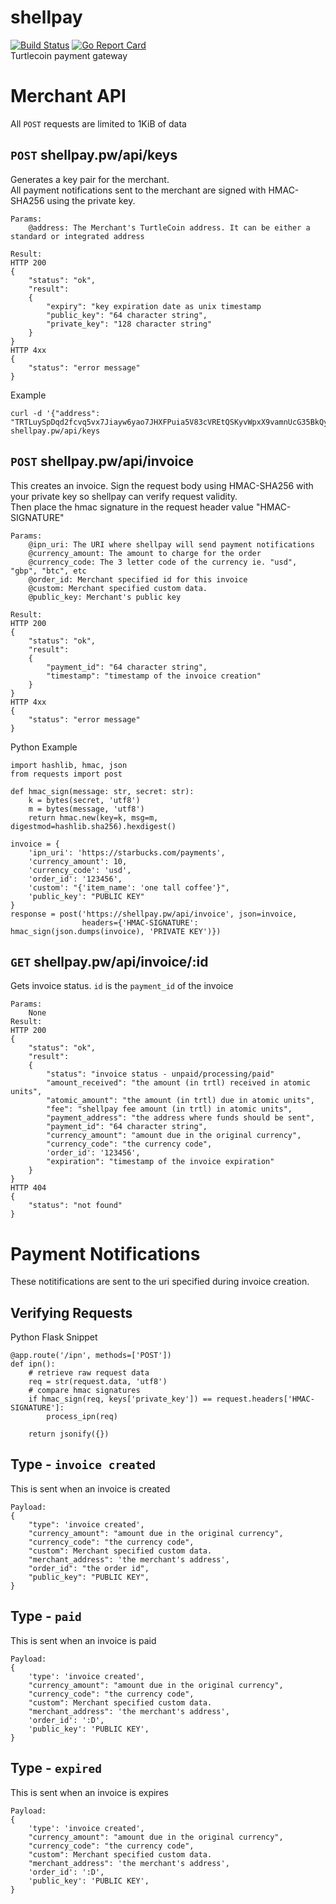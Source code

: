 # shellpay
[![Build Status](https://travis-ci.com/anonanonymous/shellpay.svg?branch=dev)](https://travis-ci.com/anonanonymous/shellpay)
[![Go Report Card](https://goreportcard.com/badge/github.com/anonanonymous/shellpay)](https://goreportcard.com/report/github.com/anonanonymous/shellpay)  
Turtlecoin payment gateway


# Merchant API

All `POST` requests are limited to 1KiB of data

## `POST` shellpay.pw/api/keys  
Generates a key pair for the merchant.  
All payment notifications sent to the merchant are signed with HMAC-SHA256 using the private key.
```
Params:
    @address: The Merchant's TurtleCoin address. It can be either a standard or integrated address

Result:
HTTP 200
{
    "status": "ok",
    "result":
    {
        "expiry": "key expiration date as unix timestamp
        "public_key": "64 character string",
        "private_key": "128 character string"
    }
}
HTTP 4xx
{
    "status": "error message"
}
```
Example
```
curl -d '{"address": "TRTLuySpDqd2fcvq5vx7Jiayw6yao7JHXFPuia5V83cVREtQSKyvWpxX9vamnUcG35BkQy6VfwUy5CsV9YNomioPGGyVhK3YXLq"}' shellpay.pw/api/keys
```

## `POST` shellpay.pw/api/invoice  
This creates an invoice. Sign the request body using HMAC-SHA256 with your private key so shellpay can verify request validity.  
Then place the hmac signature in the request header value "HMAC-SIGNATURE"  
```
Params:
    @ipn_uri: The URI where shellpay will send payment notifications
    @currency_amount: The amount to charge for the order
    @currency_code: The 3 letter code of the currency ie. "usd", "gbp", "btc", etc
    @order_id: Merchant specified id for this invoice
    @custom: Merchant specified custom data.
    @public_key: Merchant's public key

Result:
HTTP 200
{
    "status": "ok",
    "result":
    {
        "payment_id": "64 character string",
        "timestamp": "timestamp of the invoice creation"
    }
}
HTTP 4xx
{
    "status": "error message"
}
```
Python Example
```
import hashlib, hmac, json
from requests import post

def hmac_sign(message: str, secret: str):
    k = bytes(secret, 'utf8')
    m = bytes(message, 'utf8')
    return hmac.new(key=k, msg=m, digestmod=hashlib.sha256).hexdigest()

invoice = {
    'ipn_uri': 'https://starbucks.com/payments',
    'currency_amount': 10,  
    'currency_code': 'usd',
    'order_id': '123456',   
    'custom': "{'item_name': 'one tall coffee'}",
    'public_key': "PUBLIC KEY"
}
response = post('https://shellpay.pw/api/invoice', json=invoice,
                headers={'HMAC-SIGNATURE': hmac_sign(json.dumps(invoice), 'PRIVATE KEY')})
```

## `GET` shellpay.pw/api/invoice/:id  
Gets invoice status. `id` is the `payment_id` of the invoice
```
Params:
    None
Result:
HTTP 200
{
    "status": "ok",
    "result":
    {
        "status": "invoice status - unpaid/processing/paid"
        "amount_received": "the amount (in trtl) received in atomic units",
        "atomic_amount": "the amount (in trtl) due in atomic units",
        "fee": "shellpay fee amount (in trtl) in atomic units",
        "payment_address": "the address where funds should be sent",
        "payment_id": "64 character string",
        "currency_amount": "amount due in the original currency",  
        "currency_code": "the currency code",
        'order_id': '123456',   
        "expiration": "timestamp of the invoice expiration"
    }
}
HTTP 404
{
    "status": "not found"
}
```

# Payment Notifications
These notitifications are sent to the uri specified during invoice creation.
## Verifying Requests
Python Flask Snippet
```
@app.route('/ipn', methods=['POST'])
def ipn():
    # retrieve raw request data
    req = str(request.data, 'utf8')
    # compare hmac signatures
    if hmac_sign(req, keys['private_key']) == request.headers['HMAC-SIGNATURE']:
        process_ipn(req)

    return jsonify({})
```
## Type - `invoice created`
This is sent when an invoice is created
```
Payload:
{
    "type": 'invoice created',
    "currency_amount": "amount due in the original currency",  
    "currency_code": "the currency code",
    "custom": Merchant specified custom data.
    "merchant_address": 'the merchant's address',
    "order_id": "the order id",
    "public_key": "PUBLIC KEY",
}

```
## Type - `paid`
This is sent when an invoice is paid
```
Payload:
{
    'type': 'invoice created',
    "currency_amount": "amount due in the original currency",  
    "currency_code": "the currency code",
    "custom": Merchant specified custom data.
    "merchant_address": 'the merchant's address',
    'order_id': ':D',
    'public_key': 'PUBLIC KEY',
}

```
## Type - `expired`
This is sent when an invoice is expires
```
Payload:
{
    'type': 'invoice created',
    "currency_amount": "amount due in the original currency",  
    "currency_code": "the currency code",
    "custom": Merchant specified custom data.
    "merchant_address": 'the merchant's address',
    'order_id': ':D',
    'public_key': 'PUBLIC KEY',
}

```